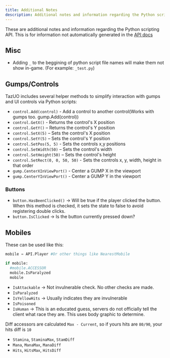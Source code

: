 ```yaml
---
title: Additional Notes
description: Additional notes and information regarding the Python scripting API.
---
```


These are additional notes and information regarding the Python scripting API. This is for information not automatically generated in the [API docs](API.md)

## Misc
- Adding `_` to the beggining of python script file names will make them not show in-game. (For example: `_test.py`)

## Gumps/Controls
TazUO includes several helper methods to simplify interaction with gumps and UI controls via Python scripts:  

- `control.Add(control)` - Add a control to another control(Works with gumps too. gump.Add(control))
- `control.GetX()` - Returns the control's X position  
- `control.GetY()`  – Returns the control's Y position  
- `control.SetX(5)` – Sets the control's X position  
- `control.SetY(5)` – Sets the control's Y position  
- `control.SetPos(5, 5)` - Sets the controls x,y positions
- `control.SetWidth(50)` – Sets the control's width  
- `control.SetHeight(50)` – Sets the control's height  
- `control.SetRect(0, 0, 50, 50)` - Sets the controls x, y, width, height in that order
- `gump.CenterXInViewPort()` - Center a GUMP X in the viewport
- `gump.CenterYInViewPort()` - Center a GUMP Y in the viewport

### Buttons
- `button.HasBeenClicked()` -> Will be true if the player clicked the button. When this method is checked, it sets the state to false to avoid registering double clicks.
- `button.IsClicked` -> Is the button currently pressed down?


## Mobiles
These can be used like this:  
```py
mobile = API.Player #Or other things like NearestMobile

if mobile:
  #mobile.ACCESSOR
  mobile.IsParalyzed
  mobile 
```  

- `IsAttackable` -> Not invulnerable check. No other checks are made.
- `IsParalyzed`
- `IsYellowHits` -> Usually indicates they are invulnerable
- `IsPoisoned`
- `IsHuman` -> This is an educated guess, servers do not officially tell the client what race they are. This uses body graphic to determine.

Diff accessors are calculated `Max - Current`, so if yours hits are `80/90`, your hits diff is `10`  
- `Stamina`, `StaminaMax`, `StamDiff`
- `Mana`, `ManaMax`, `ManaDiff`
- `Hits`, `HitsMax`, `HitsDiff`